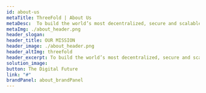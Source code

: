```yaml
---
id: about-us
metaTitle: ThreeFold | About Us
metaDesc:  To build the world’s most decentralized, secure and scalable digital infrastructure – for the people, by the people
metaImg: ./about_header.png
header_slogan: 
header_title: OUR MISSION
header_image: ./about_header.png
header_altImg: threefold
header_excerpt: To build the world’s most decentralized, secure and scalable digital infrastructure – for the people, by the people
solution_image: 
button: The Digital Future
link: "#"
brandPanel: about_brandPanel
---
```

